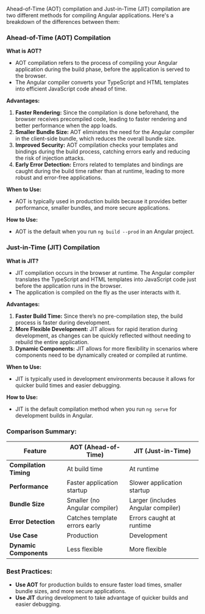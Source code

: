 Ahead-of-Time (AOT) compilation and Just-in-Time (JIT) compilation are two different methods for compiling Angular applications. Here's a breakdown of the differences between them:

### **Ahead-of-Time (AOT) Compilation**

**What is AOT?**

- AOT compilation refers to the process of compiling your Angular application during the build phase, before the application is served to the browser.
- The Angular compiler converts your TypeScript and HTML templates into efficient JavaScript code ahead of time.

**Advantages:**

1. **Faster Rendering:** Since the compilation is done beforehand, the browser receives precompiled code, leading to faster rendering and better performance when the app loads.
2. **Smaller Bundle Size:** AOT eliminates the need for the Angular compiler in the client-side bundle, which reduces the overall bundle size.
3. **Improved Security:** AOT compilation checks your templates and bindings during the build process, catching errors early and reducing the risk of injection attacks.
4. **Early Error Detection:** Errors related to templates and bindings are caught during the build time rather than at runtime, leading to more robust and error-free applications.

**When to Use:**

- AOT is typically used in production builds because it provides better performance, smaller bundles, and more secure applications.

**How to Use:**

- AOT is the default when you run `ng build --prod` in an Angular project.

### **Just-in-Time (JIT) Compilation**

**What is JIT?**

- JIT compilation occurs in the browser at runtime. The Angular compiler translates the TypeScript and HTML templates into JavaScript code just before the application runs in the browser.
- The application is compiled on the fly as the user interacts with it.

**Advantages:**

1. **Faster Build Time:** Since there’s no pre-compilation step, the build process is faster during development.
2. **More Flexible Development:** JIT allows for rapid iteration during development, as changes can be quickly reflected without needing to rebuild the entire application.
3. **Dynamic Components:** JIT allows for more flexibility in scenarios where components need to be dynamically created or compiled at runtime.

**When to Use:**

- JIT is typically used in development environments because it allows for quicker build times and easier debugging.

**How to Use:**

- JIT is the default compilation method when you run `ng serve` for development builds in Angular.

### **Comparison Summary:**

| Feature                | AOT (Ahead-of-Time)           | JIT (Just-in-Time)                 |
| ---------------------- | ----------------------------- | ---------------------------------- |
| **Compilation Timing** | At build time                 | At runtime                         |
| **Performance**        | Faster application startup    | Slower application startup         |
| **Bundle Size**        | Smaller (no Angular compiler) | Larger (includes Angular compiler) |
| **Error Detection**    | Catches template errors early | Errors caught at runtime           |
| **Use Case**           | Production                    | Development                        |
| **Dynamic Components** | Less flexible                 | More flexible                      |

### **Best Practices:**

- **Use AOT** for production builds to ensure faster load times, smaller bundle sizes, and more secure applications.
- **Use JIT** during development to take advantage of quicker builds and easier debugging.
